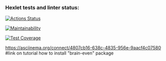 ### Hexlet tests and linter status:
[![Actions Status](https://github.com/hsuez/python-project-49/actions/workflows/hexlet-check.yml/badge.svg)](https://github.com/hsuez/python-project-49/actions)

[![Maintainability](https://api.codeclimate.com/v1/badges/5e18598265227c42c4d9/maintainability)](https://codeclimate.com/github/hsuez/python-project-49/maintainability)

[![Test Coverage](https://api.codeclimate.com/v1/badges/5e18598265227c42c4d9/test_coverage)](https://codeclimate.com/github/hsuez/python-project-49/test_coverage)

https://asciinema.org/connect/4807cb16-638c-4835-956e-9aacf4c07580 #link on tutorial how to install "brain-even" package
